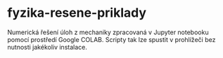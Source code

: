 # fyzika-resene-priklady
Numerická řešení úloh z mechaniky zpracovaná v Jupyter notebooku pomocí prostředí Google COLAB. Scripty tak lze spustit v prohlížeči bez nutnosti jakékoliv instalace.
